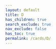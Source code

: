 ```yaml
---
layout: default
title: D
has_children: true
search_exclude: true
nav_exclude: false
has_toc: true
permalink: /cards/D/
---
```

